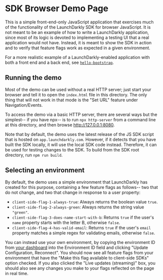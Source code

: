 # SDK Browser Demo Page

This is a simple front-end-only JavaScript application that exercises much of the functionality of the LaunchDarkly SDK for browser JavaScript. It is not meant to be an example of how to write a LaunchDarkly application, since most of its logic is devoted to implementing a testing UI that a real application would not have. Instead, it is meant to show the SDK in action and to verify that feature flags work as expected in a given environment.

For a more realistic example of a LaunchDarkly-enabled application with both a front end and a back end, see [`hello-bootstrap`](https://github.com/launchdarkly/hello-bootstrap).

## Running the demo

Most of the demo can be used without a real HTTP server; just start your browser and tell it to open the `index.html` file in this directory. The only thing that will not work in that mode is the "Set URL" feature under Navigation/Events.

To access the demo via a basic HTTP server, there are several ways but the simplest-- if you have npx-- is to run `npx http-server` from a command line at this directory, and then browse http://127.0.0.1:8080.

Note that by default, the demo uses the latest release of the JS SDK script that is hosted on `app.launchdarkly.com`. However, if it detects that you have built the SDK locally, it will use the local SDK code instead. Therefore, it can be used for testing changes to the SDK. To build from the SDK root directory, run `npm run build`.

## Selecting an environment

By default, the demo uses a simple environment that LaunchDarkly has created for this purpose, containing a few feature flags as follows-- two that do not change, and two that change in response to a user property:

* `client-side-flag-1-always-true`: Always returns the boolean value `true`.
* `client-side-flag-2-always-green`: Always returns the string value `"green"`.
* `client-side-flag-3-does-name-start-with-b`: Returns `true` if the user's `name` property starts with the letter B, otherwise `false`.
* `client-side-flag-4-has-valid-email`: Returns `true` if the user's `email` property matches a simple regex for validating emails, otherwise `false`.

You can instead use your own environment, by copying the environment ID from [your dashboard](https://app.launchdarkly.com/settings/projects) into the Environment ID field and clicking "Update Configuration, Reconnect". You should now see all feature flags from your environment that have the "Make this flag available to client-side SDKs" option checked. If you also clicked the "Live updates (streaming)" box, you should also see any changes you make to your flags reflected on the page in real time.
